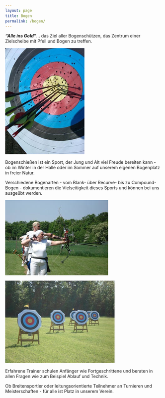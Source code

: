 ```yaml
---
layout: page
title: Bogen
permalink: /bogen/
---
```

***“Alle ins Gold”***... das Ziel aller Bogenschützen, das Zentrum einer Zielscheibe mit Pfeil und Bogen zu treffen.

![](/images/uploads/bogen1.jpg)

Bogenschießen ist ein Sport, der Jung und Alt viel Freude bereiten kann - ob im Winter in der Halle oder im Sommer auf unserem eigenen Bogenplatz in freier Natur.

Verschiedene Bogenarten - vom Blank- über Recurve- bis zu Compound-Bogen - dokumentieren die Vielseitigkeit dieses Sports und können bei uns ausgeübt werden.

![](/images/uploads/bogen2.jpg)







![](/images/uploads/bogen3.jpg)

Erfahrene Trainer schulen Anfänger wie Fortgeschrittene und beraten in allen Fragen wie zum Beispiel Ablauf und Technik.

Ob Breitensportler oder leitungsorientierte Teilnehmer an Turnieren und Meisterschaften - für alle ist Platz in unserem Verein.

![]()

![]()

![]()